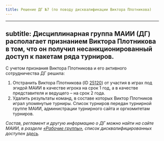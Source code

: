 ```yaml
---
title: Решение ДГ №7 (по поводу дисквалификации Виктора Плотникова)
---
```


---
subtitle: Дисциплинарная группа МАИИ (ДГ) располагает признанием Виктора Плотникова в том, что он получил несанкционированный доступ к пакетам ряда турниров. 
---

С учетом признания Виктора Плотникова и его активного сотрудничества ДГ решила:
1. Отстранить Виктора Плотникова (ID [25120](https://rating.maii.li/b/player/25120)) от участия в играх под эгидой МАИИ в качестве игрока на срок 1 год, а в качестве представителя и ведущего – на срок 2 года. 
2. Удалить результаты команд, в составе которых Виктор Плотников играл упомянутые турниры. Список турниров передан турнирной группе МАИИ, администрации турнирного сайта и оргкомитетам турниров.

*Состав, регламент и другую информацию о ДГ можно найти на сайте МАИИ, в разделе [«Рабочие группы»](https://www.maii.li/p/who#dg), список дисквалифицированных доступен [здесь](https://www.maii.li/p/disqual).*